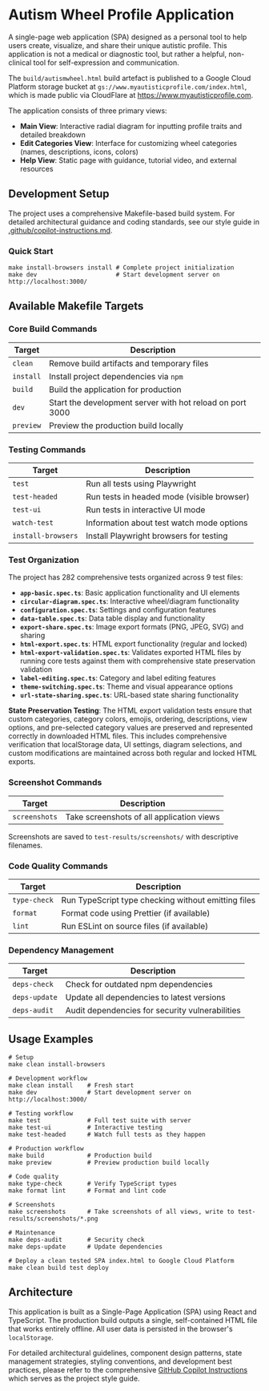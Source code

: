 # Autism Wheel Profile Application

A single-page web application (SPA) designed as a personal tool to help users
create, visualize, and share their unique autistic profile. This application is
not a medical or diagnostic tool, but rather a helpful, non-clinical tool for
self-expression and communication.

The `build/autismwheel.html` build artefact is published to a Google Cloud
Platform storage bucket at `gs://www.myautisticprofile.com/index.html`, which
is made public via CloudFlare at <https://www.myautisticprofile.com>.

The application consists of three primary views:

- **Main View**: Interactive radial diagram for inputting profile traits and
                 detailed breakdown
- **Edit Categories View**: Interface for customizing wheel categories (names,
                            descriptions, icons, colors)
- **Help View**: Static page with guidance, tutorial video, and external
                 resources

## Development Setup

The project uses a comprehensive Makefile-based build system. For detailed
architectural guidance and coding standards, see our style guide in
[.github/copilot-instructions.md](.github/copilot-instructions.md).

### Quick Start

```console
make install-browsers install # Complete project initialization
make dev                      # Start development server on http://localhost:3000/
```

## Available Makefile Targets

### Core Build Commands

| Target    | Description                                               |
|-----------|-----------------------------------------------------------|
| `clean`   | Remove build artifacts and temporary files                |
| `install` | Install project dependencies via `npm`                    |
| `build`   | Build the application for production                      |
| `dev`     | Start the development server with hot reload on port 3000 |
| `preview` | Preview the production build locally                      |

### Testing Commands

| Target             | Description                                      |
|--------------------|--------------------------------------------------|
| `test`             | Run all tests using Playwright                   |
| `test-headed`      | Run tests in headed mode (visible browser)       |
| `test-ui`          | Run tests in interactive UI mode                 |
| `watch-test`       | Information about test watch mode options        |
| `install-browsers` | Install Playwright browsers for testing          |

### Test Organization

The project has 282 comprehensive tests organized across 9 test files:

- **`app-basic.spec.ts`**: Basic application functionality and UI elements
- **`circular-diagram.spec.ts`**: Interactive wheel/diagram functionality
- **`configuration.spec.ts`**: Settings and configuration features
- **`data-table.spec.ts`**: Data table display and functionality
- **`export-share.spec.ts`**: Image export formats (PNG, JPEG, SVG) and sharing
- **`html-export.spec.ts`**: HTML export functionality (regular and locked)
- **`html-export-validation.spec.ts`**: Validates exported HTML files by running core tests against them with comprehensive state preservation validation
- **`label-editing.spec.ts`**: Category and label editing features
- **`theme-switching.spec.ts`**: Theme and visual appearance options
- **`url-state-sharing.spec.ts`**: URL-based state sharing functionality

**State Preservation Testing**: The HTML export validation tests ensure that custom categories, category colors, emojis, ordering, descriptions, view options, and pre-selected category values are preserved and represented correctly in downloaded HTML files. This includes comprehensive verification that localStorage data, UI settings, diagram selections, and custom modifications are maintained across both regular and locked HTML exports.

### Screenshot Commands

| Target        | Description                               |
|---------------|-------------------------------------------|
| `screenshots` | Take screenshots of all application views |

Screenshots are saved to `test-results/screenshots/` with descriptive filenames.

### Code Quality Commands

| Target       | Description                                         |
|--------------|-----------------------------------------------------|
| `type-check` | Run TypeScript type checking without emitting files |
| `format`     | Format code using Prettier (if available)           |
| `lint`       | Run ESLint on source files (if available)           |

### Dependency Management

| Target        | Description                                     |
|---------------|-------------------------------------------------|
| `deps-check`  | Check for outdated npm dependencies             |
| `deps-update` | Update all dependencies to latest versions      |
| `deps-audit`  | Audit dependencies for security vulnerabilities |

## Usage Examples

```console
# Setup
make clean install-browsers

# Development workflow
make clean install    # Fresh start
make dev              # Start development server on http://localhost:3000/

# Testing workflow
make test             # Full test suite with server
make test-ui          # Interactive testing
make test-headed      # Watch full tests as they happen

# Production workflow
make build            # Production build
make preview          # Preview production build locally

# Code quality
make type-check       # Verify TypeScript types
make format lint      # Format and lint code

# Screenshots
make screenshots      # Take screenshots of all views, write to test-results/screenshots/*.png

# Maintenance
make deps-audit       # Security check
make deps-update      # Update dependencies

# Deploy a clean tested SPA index.html to Google Cloud Platform
make clean build test deploy
```

## Architecture

This application is built as a Single-Page Application (SPA) using React and
TypeScript. The production build outputs a single, self-contained HTML file that
works entirely offline. All user data is persisted in the browser's
`localStorage`.

For detailed architectural guidelines, component design patterns, state
management strategies, styling conventions, and development best practices,
please refer to the comprehensive
[GitHub Copilot Instructions](.github/copilot-instructions.md) which serves as
the project style guide.
